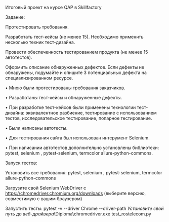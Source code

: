 Итоговый проект на курсе QAP в Skillfactory

Задание:

Протестировать требования.

Разработать тест-кейсы (не менее 15). Необходимо применить несколько техник тест-дизайна.

Провести обеспеченность тестированием продукта (не менее 15 автотестов).

Оформить описание обнаруженных дефектов. Если дефекты не обнаружены, подумайте и опишите 3 потенциальных дефекта на специализированном ресурсе.

• Мною были протестированы требования заказчиков.

• Разработаны тест-кейсы и обнаруженные дефекты.

• При разработке тест-кейсов были применены технологии тест-дизайна: эквивалентное разбиение, тестирование с использованием тестов, исследовательское тестирование, попарное тестирование.

• Были написаны автотесты.

• Для тестирования сайта был использован интсрумент Selenium.

• При написании автотестов дополнительно установлены библиотеки: pytest, selenium , pytest-selenium, termcolor allure-python-commons.

Запуск тестов:

Установить все требования: pytest, selenium , pytest-selenium, termcolor allure-python-commons

Загрузите свой Selenium WebDriver с https://chromedriver.chromium.org/downloads (выберите версию, совместимую с вашим браузером)

Запустить тесты: pytest -v --driver Chrome --driver-path _Установите свой путь до веб-драйвера_\Diploma\chromedriver.exe test_rostelecom.py
